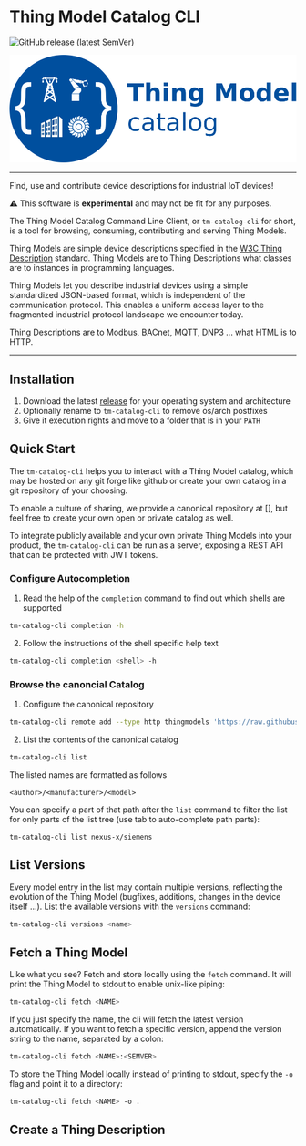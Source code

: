 # Thing Model Catalog CLI

![GitHub release (latest SemVer)](https://img.shields.io/github/v/release/hadjian/tm-catalog-cli)

![Thing Model Catalog Logo](https://github.com/hadjian/tm-catalog-cli/raw/main/docs/media/tm-catalog-logo.svg)

---
Find, use and contribute device descriptions for industrial IoT devices!

⚠ This software is **experimental** and may not be fit for any purposes. 

The Thing Model Catalog Command Line Client, or ```tm-catalog-cli``` for short, is a tool for browsing, consuming, contributing and serving Thing Models.

Thing Models are simple device descriptions specified in the [W3C Thing Description][1] standard. Thing Models are to Thing Descriptions what classes are to instances in programming languages.

Thing Models let you describe industrial devices using a simple standardized JSON-based format, which is independent of the communication protocol. This enables a uniform access layer to the fragmented industrial protocol landscape we encounter today.

Thing Descriptions are to Modbus, BACnet, MQTT, DNP3 ... what HTML is to HTTP.

---

## Installation

1. Download the latest [release][2] for your operating system and architecture
2. Optionally rename to ```tm-catalog-cli``` to remove os/arch postfixes
3. Give it execution rights and move to a folder that is in your ```PATH```

## Quick Start

The ```tm-catalog-cli``` helps you to interact with a Thing Model catalog, which may be hosted on any git forge like github or create your own catalog in a git repository of your choosing. 

To enable a culture of sharing, we provide a canonical repository at [], but feel free to create your own open or private catalog as well.

To integrate publicly available and your own private Thing Models into your product, the ```tm-catalog-cli``` can be run as a server, exposing a REST API that can be protected with JWT tokens.

### Configure Autocompletion

1. Read the help of the ```completion``` command to find out which shells are supported
```bash
tm-catalog-cli completion -h
```

2. Follow the instructions of the shell specific help text
```bash
tm-catalog-cli completion <shell> -h
```

### Browse the canoncial Catalog

1. Configure the canonical repository
```bash
tm-catalog-cli remote add --type http thingmodels 'https://raw.githubusercontent.com/wot-oss/thingmodels'
```
2. List the contents of the canonical catalog
```bash
tm-catalog-cli list
```

The listed names are formatted as follows

```
<author>/<manufacturer>/<model>
```

You can specify a part of that path after the ```list``` command to filter the list for only parts of the list tree (use tab to auto-complete path parts):

```
tm-catalog-cli list nexus-x/siemens
```

## List Versions

Every model entry in the list may contain multiple versions, reflecting the evolution of the Thing Model (bugfixes, additions, changes in the device itself ...). List the available versions with the ```versions``` command:

```bash
tm-catalog-cli versions <name>
```

## Fetch a Thing Model

Like what you see? Fetch and store locally using the ```fetch``` command. It will print the Thing Model to stdout to enable unix-like piping:

```bash
tm-catalog-cli fetch <NAME>
```

If you just specify the name, the cli will fetch the latest version automatically. If you want to fetch a specific version, append the version string to the name, separated by a colon:

```bash
tm-catalog-cli fetch <NAME>:<SEMVER>
```

To store the Thing Model locally instead of printing to stdout, specify the ```-o``` flag and point it to a directory:

```bash
tm-catalog-cli fetch <NAME> -o .
```


## Create a Thing Description








[1]: https://www.w3.org/TR/wot-thing-description11/
[2]: https://github.com/web-of-things-open-source/tm-catalog-cli/releases
